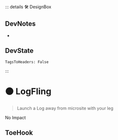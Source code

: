 ::: details 🛠 <dev>DesignBox</dev>

## DevNotes

-

## DevState

`TagsToHeaders: False`


:::

# 🟠 <moto>LogFling</moto>

> Launch a Log away from microsite with your leg

No Impact

## ToeHook
